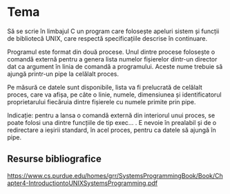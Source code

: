 # Tema
Să se scrie în limbajul C un program care folosește apeluri sistem și funcții de bibliotecă UNIX, care respectă specificațiile descrise în continuare.<br/>  

Programul este format din două procese. Unul dintre procese folosește o comandă externă pentru a genera lista numelor fișierelor dintr-un director dat ca argument în linia de comandă a programului. Aceste nume trebuie să ajungă printr-un pipe la celălalt proces.<br/>  

Pe măsură ce datele sunt disponibile, lista va fi prelucrată de celălalt proces, care va afișa, pe câte o linie, numele, dimensiunea și identificatorul proprietarului fiecăruia dintre fișierele cu numele primite prin pipe.<br/>  

Indicație: pentru a lansa o comandă externă din interiorul unui proces, se poate folosi una dintre funcțiile de tip exec... . E nevoie în prealabil și de o redirectare a ieșirii standard, în acel proces, pentru ca datele să ajungă în pipe.<br/>  

## Resurse bibliografice
https://www.cs.purdue.edu/homes/grr/SystemsProgrammingBook/Book/Chapter4-IntroductiontoUNIXSystemsProgramming.pdf